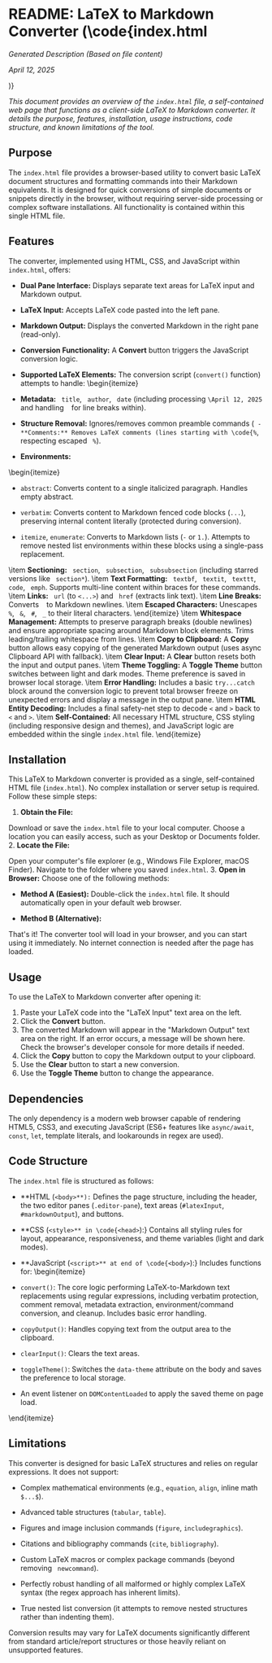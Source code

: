 # README: LaTeX to Markdown Converter (\code{index.html

*Generated Description (Based on file content)*

*April 12, 2025*

)}

*This document provides an overview of the `index.html` file, a self-contained web page that functions as a client-side LaTeX to Markdown converter. It details the purpose, features, installation, usage instructions, code structure, and known limitations of the tool.*

## Purpose

The `index.html` file provides a browser-based utility to convert basic LaTeX document structures and formatting commands into their Markdown equivalents. It is designed for quick conversions of simple documents or snippets directly in the browser, without requiring server-side processing or complex software installations. All functionality is contained within this single HTML file.

## Features

The converter, implemented using HTML, CSS, and JavaScript within `index.html`, offers:

- **Dual Pane Interface:** Displays separate text areas for LaTeX input and Markdown output.

- **LaTeX Input:** Accepts LaTeX code pasted into the left pane.

- **Markdown Output:** Displays the converted Markdown in the right pane (read-only).

- **Conversion Functionality:** A **Convert** button triggers the JavaScript conversion logic.

- **Supported LaTeX Elements:** The conversion script (`convert()` function) attempts to handle:
\begin{itemize}

- **Metadata:** `
title`, `
author`, `
date` (including processing `\April 12, 2025` and handling `
` for line breaks within).

- **Structure Removal:** Ignores/removes common preamble commands (` - **Comments:** Removes LaTeX comments (lines starting with \code{%`, respecting escaped `
%`).

- **Environments:**

\begin{itemize}

- `abstract`: Converts content to a single italicized paragraph. Handles empty abstract.

- `verbatim`: Converts content to Markdown fenced code blocks (````...````), preserving internal content literally (protected during conversion).

- `itemize`, `enumerate`: Converts to Markdown lists (`-` or `1.`). Attempts to remove nested list environments within these blocks using a single-pass replacement.

\item **Sectioning:** `
section`, `
subsection`, `
subsubsection` (including starred versions like `
section*`).
\item **Text Formatting:** `
textbf`, `
textit`, `
texttt`, `
code`, `
emph`. Supports multi-line content within braces for these commands.
\item **Links:** `
url` (to `<...>`) and `
href` (extracts link text).
\item **Line Breaks:** Converts `
` to Markdown newlines.
\item **Escaped Characters:** Unescapes `
%`, `
&`, `
#`, `
_` to their literal characters.
\end{itemize}
\item **Whitespace Management:** Attempts to preserve paragraph breaks (double newlines) and ensure appropriate spacing around Markdown block elements. Trims leading/trailing whitespace from lines.
\item **Copy to Clipboard:** A **Copy** button allows easy copying of the generated Markdown output (uses async Clipboard API with fallback).
\item **Clear Input:** A **Clear** button resets both the input and output panes.
\item **Theme Toggling:** A **Toggle Theme** button switches between light and dark modes. Theme preference is saved in browser local storage.
\item **Error Handling:** Includes a basic `try...catch` block around the conversion logic to prevent total browser freeze on unexpected errors and display a message in the output pane.
\item **HTML Entity Decoding:** Includes a final safety-net step to decode `<` and `>` back to `<` and `>`.
\item **Self-Contained:** All necessary HTML structure, CSS styling (including responsive design and themes), and JavaScript logic are embedded within the single `index.html` file.
\end{itemize}

## Installation

This LaTeX to Markdown converter is provided as a single, self-contained HTML file (`index.html`). No complex installation or server setup is required. Follow these simple steps:

1. **Obtain the File:**

Download or save the `index.html` file to your local computer. Choose a location you can easily access, such as your Desktop or Documents folder.
2. **Locate the File:**

Open your computer's file explorer (e.g., Windows File Explorer, macOS Finder).
Navigate to the folder where you saved `index.html`.
3. **Open in Browser:** Choose one of the following methods:

- **Method A (Easiest):** Double-click the `index.html` file. It should automatically open in your default web browser.

- **Method B (Alternative):**

That's it! The converter tool will load in your browser, and you can start using it immediately. No internet connection is needed after the page has loaded.

## Usage

To use the LaTeX to Markdown converter after opening it:

1. Paste your LaTeX code into the "LaTeX Input" text area on the left.
2. Click the **Convert** button.
3. The converted Markdown will appear in the "Markdown Output" text area on the right. If an error occurs, a message will be shown here. Check the browser's developer console for more details if needed.
4. Click the **Copy** button to copy the Markdown output to your clipboard.
5. Use the **Clear** button to start a new conversion.
6. Use the **Toggle Theme** button to change the appearance.

## Dependencies

The only dependency is a modern web browser capable of rendering HTML5, CSS3, and executing JavaScript (ES6+ features like `async/await`, `const`, `let`, template literals, and lookarounds in regex are used).

## Code Structure

The `index.html` file is structured as follows:

- **HTML (`<body>**):` Defines the page structure, including the header, the two editor panes (`.editor-pane`), text areas (`#latexInput`, `#markdownOutput`), and buttons.

- **CSS (`<style>** in \code{<head>`):} Contains all styling rules for layout, appearance, responsiveness, and theme variables (light and dark modes).

- **JavaScript (`<script>** at end of \code{<body>`):} Includes functions for:
\begin{itemize}

- `convert()`: The core logic performing LaTeX-to-Markdown text replacements using regular expressions, including verbatim protection, comment removal, metadata extraction, environment/command conversion, and cleanup. Includes basic error handling.

- `copyOutput()`: Handles copying text from the output area to the clipboard.

- `clearInput()`: Clears the text areas.

- `toggleTheme()`: Switches the `data-theme` attribute on the body and saves the preference to local storage.

- An event listener on `DOMContentLoaded` to apply the saved theme on page load.

\end{itemize}

## Limitations

This converter is designed for basic LaTeX structures and relies on regular expressions. It does not support:

- Complex mathematical environments (e.g., `equation`, `align`, inline math `$...$`).

- Advanced table structures (`tabular`, `table`).

- Figures and image inclusion commands (`figure`, `includegraphics`).

- Citations and bibliography commands (`cite`, `bibliography`).

- Custom LaTeX macros or complex package commands (beyond removing `
newcommand`).

- Perfectly robust handling of all malformed or highly complex LaTeX syntax (the regex approach has inherent limits).

- True nested list conversion (it attempts to remove nested structures rather than indenting them).

Conversion results may vary for LaTeX documents significantly different from standard article/report structures or those heavily reliant on unsupported features.
